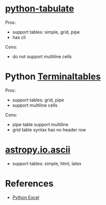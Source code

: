 # [python-tabulate](https://bitbucket.org/astanin/python-tabulate)

Pros:

- support tables: simple, grid, pipe
- has cli

Cons:

- do not support multiline cells

# Python [Terminaltables](https://robpol86.github.io/terminaltables/index.html)

Pros:

- support tables: grid, pipe
- support multiline cells

Cons:

- pipe table support multiline
- grid table syntax has no header row

# [astropy.io.ascii](http://docs.astropy.org/en/latest/io/ascii/index.html#supported-formats)

- support tables: simple, html, latex

# References

- [Python Excel](http://www.python-excel.org/)
